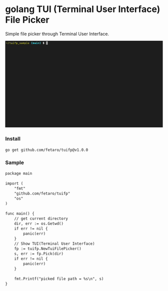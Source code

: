 # golang TUI (Terminal User Interface) File Picker 

Simple file picker through Terminal User Interface.

![](doc/tuifp.gif)

### Install

```
go get github.com/fetaro/tuifp@v1.0.0
```

### Sample

```golang
package main

import (
	"fmt"
	"github.com/fetaro/tuifp"
	"os"
)

func main() {
	// get current directory
	dir, err := os.Getwd()
	if err != nil {
		panic(err)
	}
	// Show TUI(Terminal User Interface)
	fp := tuifp.NewTuiFilePicker()
	s, err := fp.Pick(dir)
	if err != nil {
		panic(err)
	}

	fmt.Printf("picked file path = %s\n", s)
}
```
